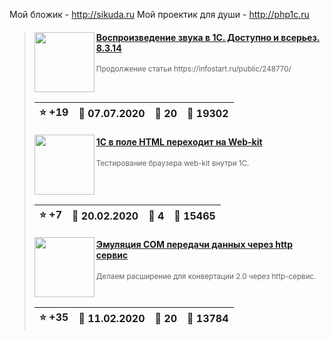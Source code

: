 ﻿Мой бложик - http://sikuda.ru 
Мой проектик для души - http://php1c.ru

<div id="infostart_posts">


> <img src="https://infostart.ru/upload/iblock/c2e/c2ecdc64c3842f7c4611423300a1baa4.jpg?1ffb2c7a-18cc-4ee0-8e98-d004feb0312b" width="96" align="left"> 
> <h4 style="color: white;"><a href="https://infostart.ru/1c/tools/1259789/">Воспроизведение звука в 1С. Доступно и всерьез. 8.3.14</a></h4>
> <small>Продолжение статьи https://infostart.ru/public/248770/</small>  
> <br clear="left">
>
> | :star: +19 |  :calendar: 07.07.2020 |  :speech_balloon: 20 |  :eyes: 19302 |
>  |-|-|-|-|  
> <img src="https://infostart.ru/upload/iblock/75e/75e4d2b346886e3c21cb905db25b9af3.png?e0e2c937-f0dc-43d6-b908-bba7c8cb656c" width="96" align="left"> 
> <h4 style="color: white;"><a href="https://infostart.ru/1c/tools/1028882/">1C в поле HTML переходит на Web-kit</a></h4>
> <small>Тестирование браузера web-kit внутри 1С.</small>  
> <br clear="left">
>
> | :star: +7 |  :calendar: 20.02.2020 |  :speech_balloon: 4 |  :eyes: 15465 |
>  |-|-|-|-|  
> <img src="https://infostart.ru/upload/iblock/1b8/1b871f7af8010c6e7fdc6da6c7fd4951.png?ec1e6946-61d7-43c1-b524-d003df023189" width="96" align="left"> 
> <h4 style="color: white;"><a href="https://infostart.ru/1c/tools/1176839/">Эмуляция COM передачи данных через http сервис</a></h4>
> <small>Делаем расширение для конвертации 2.0 через http-сервис.</small>  
> <br clear="left">
>
> | :star: +35 |  :calendar: 11.02.2020 |  :speech_balloon: 20 |  :eyes: 13784 |
>  |-|-|-|-|  
</div>


